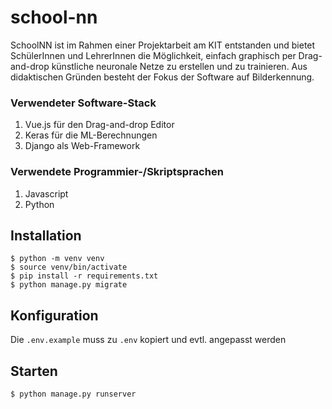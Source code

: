 # school-nn

SchoolNN ist im Rahmen einer Projektarbeit am KIT entstanden und bietet SchülerInnen und LehrerInnen die Möglichkeit, einfach graphisch per Drag-and-drop künstliche neuronale Netze zu erstellen und zu trainieren. Aus didaktischen Gründen besteht der Fokus der Software auf Bilderkennung.

### Verwendeter Software-Stack
1. Vue.js für den Drag-and-drop Editor
2. Keras für die ML-Berechnungen
3. Django als Web-Framework

### Verwendete Programmier-/Skriptsprachen
1. Javascript
2. Python

## Installation

```
$ python -m venv venv
$ source venv/bin/activate
$ pip install -r requirements.txt
$ python manage.py migrate
```

## Konfiguration

Die `.env.example` muss zu `.env` kopiert und evtl. angepasst werden

## Starten

```
$ python manage.py runserver
```
